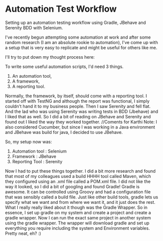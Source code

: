 # Automation Test Workflow
Setting up an automation testing workflow using Gradle, JBehave and Serenity BDD with Selenium.

I've recently begun attempting some automation at work and after some random research (I am an absolute rookie to automation), I've come up with a setup that is very easy to replicate and might be useful for others like me.

I'll try to put down my thought process here:

To write some useful automation scripts, I'd need 3 things.
1.  An automation tool,
2.  A framework,
3.  A reporting tool.

Normally, the framework, by itself, should come with a reporting tool. I started off with TestNG and although the report was functional, I simply couldn't hand it to my business people. Then I saw Serenity and fell flat. And the lad who was using Serenity was writing tests in BDD (Jbehave) and I liked that as well. So I did a bit of reading on JBehave and Serenity and found out I liked the way they worked together.
//Coments for Karthi
Note: I also considered Cucumber, but since I was working in a Java environment and JBehave was build for java, I decided to use JBehave.

So, my setup now was:
1.  Automation tool :   Selenium
2.  Framework       :   JBehave
2.  Reporting Tool  :   Serenity

Now I had to put these things together.
I did a bit more research and found that most of my colleagues used a build HHHH tool called Maven, which they configured using an .xml file called a POM.xml file. I did not like the way it looked, so I did a bit of googling and found Gradle!
Gradle is awesome. It can be controlled using Groovy and had a configuration file that was sensibly called a build file.
Just like other build tools, gradle lets us specify what we want and from where we want it, and it just does the rest. What I really really liked about it though was the Gradle Wrapper. So in essence, I set up gradle on my system and create a project and create a gradle wrapper. Now I can run the exact same project in another system using the gradle wrapper. The wrapper will download gradle and set up everything you require including the system and Environment variables. Pretty neat, eh? :)
